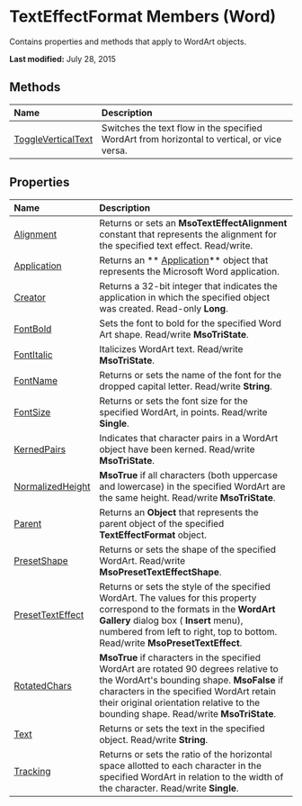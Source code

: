 
# TextEffectFormat Members (Word)
Contains properties and methods that apply to WordArt objects.

 **Last modified:** July 28, 2015


## Methods



|**Name**|**Description**|
|:-----|:-----|
| [ToggleVerticalText](3d6fb851-e6f4-d8fc-a37a-80fb9455ca81.md)|Switches the text flow in the specified WordArt from horizontal to vertical, or vice versa.|

## Properties



|**Name**|**Description**|
|:-----|:-----|
| [Alignment](df07036c-9e87-da8f-1131-81c44ff7ad68.md)|Returns or sets an  **MsoTextEffectAlignment** constant that represents the alignment for the specified text effect. Read/write.|
| [Application](3793169b-a397-d225-3f4b-586f857c4aa2.md)|Returns an  ** [Application](d1cf6f8f-4e88-bf01-93b4-90a83f79cb44.md)** object that represents the Microsoft Word application.|
| [Creator](08cd4c8d-0a3c-4746-d339-01d03fb277a7.md)|Returns a 32-bit integer that indicates the application in which the specified object was created. Read-only  **Long**.|
| [FontBold](7432680f-5dbd-ae1c-3d49-ee99cd9f93bb.md)|Sets the font to bold for the specified Word Art shape. Read/write  **MsoTriState**.|
| [FontItalic](a5fa97ea-c01d-8742-9e9e-20a8148a3326.md)|Italicizes WordArt text. Read/write  **MsoTriState**.|
| [FontName](fe1f6714-ed34-0c7f-c156-b91b601149de.md)|Returns or sets the name of the font for the dropped capital letter. Read/write  **String**.|
| [FontSize](14538296-38d0-0545-0681-e6a7714dcaf4.md)|Returns or sets the font size for the specified WordArt, in points. Read/write  **Single**.|
| [KernedPairs](555d152e-09ff-b151-46c6-9a14ab872a37.md)|Indicates that character pairs in a WordArt object have been kerned. Read/write  **MsoTriState**.|
| [NormalizedHeight](7410b830-3b1c-dc32-2ab8-c17a5a743c05.md)| **MsoTrue** if all characters (both uppercase and lowercase) in the specified WordArt are the same height. Read/write **MsoTriState**.|
| [Parent](2019fb39-d1ac-7c4d-1bb6-1cdc3f421c4f.md)|Returns an  **Object** that represents the parent object of the specified **TextEffectFormat** object.|
| [PresetShape](4d183208-7ea2-7179-4c6c-f710c16dd5fb.md)|Returns or sets the shape of the specified WordArt. Read/write  **MsoPresetTextEffectShape**.|
| [PresetTextEffect](86865b25-a30f-ef47-630f-b78ff1da28e3.md)|Returns or sets the style of the specified WordArt. The values for this property correspond to the formats in the  **WordArt Gallery** dialog box ( **Insert** menu), numbered from left to right, top to bottom. Read/write **MsoPresetTextEffect**.|
| [RotatedChars](4f5c9f84-0c86-1558-ac64-ca8d53e3683d.md)| **MsoTrue** if characters in the specified WordArt are rotated 90 degrees relative to the WordArt's bounding shape. **MsoFalse** if characters in the specified WordArt retain their original orientation relative to the bounding shape. Read/write **MsoTriState**.|
| [Text](3d848019-9869-1a01-2faf-a42b81877143.md)|Returns or sets the text in the specified object. Read/write  **String**.|
| [Tracking](40e1ac58-b292-ac12-6e82-a93f87013d6d.md)|Returns or sets the ratio of the horizontal space allotted to each character in the specified WordArt in relation to the width of the character. Read/write  **Single**.|
